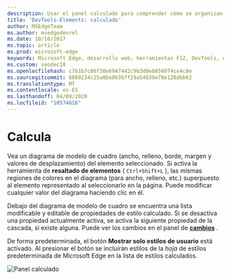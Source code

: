 ```yaml
---
description: Usar el panel calculado para comprender cómo se organizan en cascada y se calculan CSS en elementos de página
title: 'DevTools-Elements: calculado'
author: MSEdgeTeam
ms.author: msedgedevrel
ms.date: 10/10/2017
ms.topic: article
ms.prod: microsoft-edge
keywords: Microsoft Edge, desarrollo web, herramientas F12, DevTools, elementos, CSS, valor calculado, modelo de cuadro
ms.custom: seodec18
ms.openlocfilehash: c7b1b7c86f30e6947442c9b3d0e8856074ce4c8e
ms.sourcegitcommit: 6860234c25a8be863b7f29a54838e78e120dbb62
ms.translationtype: MT
ms.contentlocale: es-ES
ms.lasthandoff: 04/09/2020
ms.locfileid: "10574616"
---
```

# Calcula

Vea un diagrama de modelo de cuadro (ancho, relleno, borde, margen y valores de desplazamiento) del elemento seleccionado. Si activa la herramienta de **resaltado de elementos** ( `Ctrl+Shift+L` ), las mismas regiones de colores en el diagrama (para ancho, relleno, etc.) superpuesto al elemento representado al seleccionarlo en la página. Puede modificar cualquier valor del diagrama haciendo clic en él. 

Debajo del diagrama de modelo de cuadro se encuentra una lista modificable y editable de propiedades de estilo calculado. Si se desactiva una propiedad actualmente activa, se activa la siguiente propiedad de la cascada, si existe alguna. Puede ver los cambios en el panel de [**cambios**](./changes.md) .

De forma predeterminada, el botón **Mostrar solo estilos de usuario** está activado. Al presionar el botón se incluirán estilos de la *hoja* de estilos predeterminada de Microsoft Edge en la lista de estilos calculados.

![Panel calculado](../media/elements_computed.png)